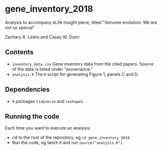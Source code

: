 # gene_inventory_2018

Analysis to accompany eLife Insight piece, titled "Genome evolution: We are not so special"

Zachary R. Lewis and Casey W. Dunn

## Contents

- `inventory_data.csv` Gene inventory data from the cited papers. Source of the data is listed
under "provenance." 
- `analysis.R` The `R` script for generating Figure 1, panels C and D. 

## Dependencies

- `R` packages `tidyverse` and `reshape2`.

## Running the code

Each time you want to execute an analysis:

- cd to the root of the repository, eg `cd gene_inventory_2018`.
- Run the code, eg lanch `R` and run `source("analysis.R")`.

